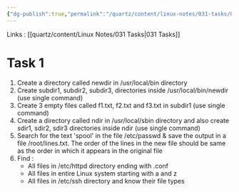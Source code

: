 ```yaml
---
{"dg-publish":true,"permalink":"/quartz/content/linux-notes/031-tasks/031-1-task-1/","noteIcon":"","created":"2023-10-14T22:10:59.683+05:30","updated":"2023-10-13T17:11:40.560+05:30"}
---
```


Links : [[quartz/content/Linux Notes/031 Tasks\|031 Tasks]]

# Task 1

1. Create a directory called newdir in /usr/local/bin directory
2. Create subdir1, subdir2, subdir3, directories inside /usr/local/bin/newdir (use single command)
3. Create 3 empty files called f1.txt, f2.txt and f3.txt in subdir1 (use single command)
4. Create a directory called ndir in /usr/local/sbin directory and also create sdir1, sdir2, sdir3 directories inside ndir (use single command)
5. Search for the text 'spool' in the file /etc/passwd & save the output in a file /root/lines.txt. The order of the lines in the new file should be same as the order in which it appears in the original file
6. Find :
	- All files in /etc/httpd directory ending with .conf
	- All files in entire Linux system starting with a and z
	- All files in /etc/ssh directory and know their file types